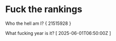 # Fuck the rankings

Who the hell am I?
{ 21515928 }

What fucking year is it?
[ 2025-06-01T06:50:00Z ]
